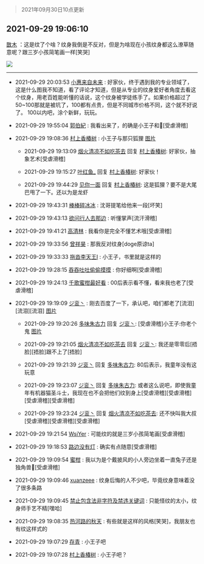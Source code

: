 > 2021年09月30日10点更新
<link rel="stylesheet" href="https://cdn.jsdelivr.net/gh/taotie6/sampleJSON@main/css/photo_show.css">
<meta name="referrer" content="no-referrer" />


 ## 2021-09-29 19:06:10 

 [㪚木](https://www.coolapk.com/feed/30347661?shareKey=NDljOTY3YmViYTZkNjE1NDU1NDk~) ：这是纹了个啥？纹身我倒是不反对，但是为啥现在小孩纹身都这么潦草随意呢？跟三岁小孩简笔画一样[笑哭] 

<div class="album">
<img class="img-item" src="http://image.coolapk.com/feed/2021/0929/19/1081091_202c3d7d_3569_1007@658x428.jpeg" />
</div>

 ------- 

- 2021-09-29 20:03:53 [小惠来自未来](uid=847097) : 好家伙，终于遇到我的专业领域了，这是什么图我不知道，看了评论才知道，但是从专业的纹身爱好者角度去看这个纹身，用老百姓能听懂的话说，这个纹身被学徒练手了。如果价格超过了50~100那就是被坑了，100都有点贵，但是不同城市价格不同，这个就不好说了。  100以内吧，涂个新鲜，玩玩。 

- 2021-09-29 19:55:04 [郭伯紀](uid=2859803) : 我看出来了，的确是小王子和🦊[受虐滑稽] 

- 2021-09-29 19:08:36 [村上香椿树](uid=1121303) : 小王子与那只狐狸 [图片](http://image.coolapk.com/feed/2021/0929/19/1121303_51bdd419_3714_9237@500x250.gif)

    - 2021-09-29 19:13:09 [烟火清凉不如吃茶去](uid=4279524) 回复 [村上香椿树](uid=1121303): 好家伙，抽象艺术[受虐滑稽] 

    - 2021-09-29 19:15:27 [叶红鱼_](uid=728808) 回复 [村上香椿树](uid=1121303): 好家伙！ 

    - 2021-09-29 19:44:29 [见你一面](uid=598942) 回复 [村上香椿树](uid=1121303): 这是狐狸？要不是大尾巴甩了一下。还以为是龙虾 

- 2021-09-29 19:43:31 [棒棒碎冰冰](uid=13582511) : 沈哥提笔给他来一段[坏笑] 

- 2021-09-29 19:43:13 [欲问行人去那边](uid=826969) : 听懂掌声[流汗滑稽] 

- 2021-09-29 19:41:21 [高清林](uid=8114305) : 我看你是完全不懂艺术哦[受虐滑稽] 

- 2021-09-29 19:33:56 [曾祥昊](uid=6695078) : 那我反对纹身[doge原谅ta] 

- 2021-09-29 19:33:33 [拖沓李天王I](uid=406591) : 小王子，书里就是这样的 

- 2021-09-29 19:28:15 [吞吞吐吐偷偷摸摸](uid=4177414) : 你好细啊[受虐滑稽] 

- 2021-09-29 19:24:13 [千歌蜜柑最好看](uid=1256624) : 00后表示看不懂，看来我也老了[受虐滑稽] 

- 2021-09-29 19:19:09 [ジ衮丶](uid=494451) : 刚去百度了一下，承认吧，咱们都老了[流泪][流泪][流泪] [图片](http://image.coolapk.com/feed/2021/0929/19/494451_9a3fac14_4348_2345@1440x1829.jpeg)

    - 2021-09-29 19:20:26 [多味朱古力](uid=1614110) 回复 [ジ衮丶](uid=494451): [受虐滑稽]小王子:你老个鬼 [图片](http://image.coolapk.com/feed/2021/0929/19/1614110_7e22fbc3_4425_1406@1080x2340.jpeg)

    - 2021-09-29 19:21:05 [烟火清凉不如吃茶去](uid=4279524) 回复 [ジ衮丶](uid=494451): 我还是零零后[捂脸][捂脸]跟不上了[捂脸] 

    - 2021-09-29 19:21:39 [ジ衮丶](uid=494451) 回复 [多味朱古力](uid=1614110): 80后表示，我童年没有这玩意 

    - 2021-09-29 19:23:07 [ジ衮丶](uid=494451) 回复 [多味朱古力](uid=1614110): 或者这么说吧，即使我童年有机器猫圣斗士，我现在也不会把他们纹到身上[受虐滑稽][受虐滑稽][受虐滑稽][受虐滑稽] 

    - 2021-09-29 19:23:24 [ジ衮丶](uid=494451) 回复 [烟火清凉不如吃茶去](uid=4279524): 还不快叫我大叔[受虐滑稽][受虐滑稽][受虐滑稽] 

- 2021-09-29 19:21:54 [WsiYer](uid=3832235) : 可能纹的就是三岁小孩简笔画[受虐滑稽] 

- 2021-09-29 19:18:53 [路边没有灯](uid=3794605) : 确实有点随意[受虐滑稽] 

- 2021-09-29 19:09:54 [蜜柑](uid=1097842) : 我以为是个戴披风的小人旁边坐着一直兔子还是独角兽🦄[受虐滑稽] 

- 2021-09-29 19:09:46 [xuanzeee](uid=1362965) : 纹身后悔的人不少吧，毕竟纹身意味着没了很多条路 

- 2021-09-29 19:09:45 [禁止包含法非字符及禁违关键词](uid=568901) : 只能怪纹的太小，纹身师手艺不精[嘿哈] 

- 2021-09-29 19:08:35 [热河路的秋天](uid=4039760) : 有些就是这样的风格[笑哭]，我朋友也有纹这样式的 

- 2021-09-29 19:07:29 [存青](uid=1006954) : 小王子吧 

- 2021-09-29 19:07:28 [村上香椿树](uid=1121303) : 小王子吧？ 


